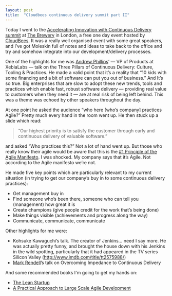 ```yaml
---
layout: post
title:  "Cloudbees continuous delivery summit part II"
---
```


Today I went to the [Accelerating Innovation with Continuous Delivery summit](http://blog.awolski.com/cloudbees-cd-summit/) at [The Brewery](http://www.thebrewery.co.uk/) in London, a free one day event hosted by [CloudBees](http://www.cloudbees.com/). It was a really well organised event with some great speakers, and I’ve got Moleskin full of notes and ideas to take back to the office and try and somehow integrate into our development/delivery processes.

One of the highlights for me was [Andrew Phillips](http://blog.xebialabs.com/author/aphillips/)’ — VP of Products at XebiaLabs — talk on the Three Pillars of Continuous Delivery: Culture, Tooling & Practices. He made a valid point that it’s a reality that “10 kids with some financing and a bit of software can put you out of business.” And It’s so true. Big enterprises that are slow to adopt these new trends, tools and practices which enable fast, robust software delivery — providing real value to customers when they need it — are at real risk of being left behind. This was a theme was echoed by other speakers throughout the day.

At one point he asked the audience “who here [who’s company] practices Agile?” Pretty much every hand in the room went up. He then stuck up a slide which read:

> “Our highest priority is to satisfy the customer through early and continuous delivery of valuable software.”

and asked “Who practices this?” Not a lot of hand went up. But those who really know their agile would be aware that this is the [#1 Principle of the Agile Manifesto](http://agilemanifesto.org/principles.html). I was shocked. My company says that it’s Agile. Not according to the Agile manifesto we’re not.

He made five key points which are particularly relevant to my current situation (in trying to get our company’s buy in to some continuous delivery practices):


   * Get management buy in
   * Find someone who’s been there, someone who can tell you (management) how great it is
   * Create champions (give people credit for the work that’s being done)
   * Make things visible (achievements and progress along the way)
   * Communicate, communicate, communicate

Other highlights for me were:

   * Kohsuke Kawaguchi’s talk. The creator of Jenkins… need I say more. He was actually pretty funny, and brought the house down with his Jenkins in the wild spotting, particularly that it had appeared in the TV series Silicon Valley (http://www.imdb.com/title/tt2575988/)
   * [Mark Rendell](http://markosrendell.wordpress.com/)’s talk on Overcoming Impedance to Continuous Delivery

And some recommended books I'm going to get my hands on:

* [The Lean Startup](http://www.amazon.co.uk/The-Lean-Startup-Innovation-Successful/dp/0670921602)
* [A Practical Approach to Large Scale Agile Development](http://www.amazon.co.uk/Practical-Approach-Large-Scale-Agile-Development/dp/0321821726)
